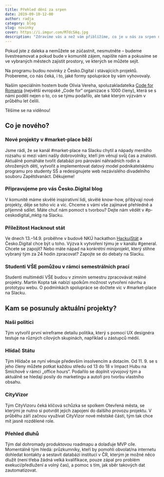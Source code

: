 ```yaml
---
title: Přehled dění za srpen
date: 2019-09-10-12-00
author: radja
category: blog
slug: novinky
cover: https://i.imgur.com/M7dcSAq.jpg
description: "Zdravíme vás a než vám přiblížíme, co je u nás za srpen nového, srdečně vás hned v úvodu zveme na Česko.Digital MEETUP #2, který se uskuteční ve středu 25. 9. od 18:00 v parádních prostorách týmu STRV v Praze (děkujeme za podporu!). Prosíme, registrujte se, ať na vás zbyde nejen drink, ale i něco dobrého k snědku."
---
```


Pokud jste z daleka a nemůžete se zúčastnit, nesmutněte – budeme livestreamovat a pokud bude v komunitě zájem, napište nám a pokusíme se ve vybraných městech zajistit prostory, ve kterých se můžete sejít.

Na programu budou novinky z Česko.Digital i stávajících projektů. Probereme, co nás čeká, i to, jaké formy spolupráce by vám vyhovovaly.

Naším speciálním hostem bude Olivia Vereha, spoluzakladatelka [Code for Romania](https://code4.ro/en/) (největší evropské „Code for“ organizace s 1000 členy), která se s námi podělí nejen o to, co se týmu podařilo, ale také kterým výzvám v průběhu let čelili.

Těšíme se na viděnou!

## Co je nového?

### Nové projekty v #market-place běží

Jsme rádi, že se kanál #market-place na Slacku chytil a nápady menšího rozsahu si mezi vámi našly dobrovolníky, kteří jim věnují svůj čas a znalosti. Aktuálně pomáháte tvořit databázi pro párování náhradních rodin a ohrožených dětí, vytvořit a implementovat datový model podnikatelskému programu pro studenty SŠ a redesignujete web nezávislého divadelního souboru Zapětdvanáct. Děkujeme!

### Připravujeme pro vás Česko.Digital blog

V komunitě máme skvělé inspirativní lidi, skvělé know-how, přibývají nové projekty, děje se toho víc a víc. Chceme s vámi vše zajímavé přehledně a příjemně sdílet. Máte chuť nám pomoct s tvorbou? Dejte nám vědět v #p-ceskodigital_mktg na Slacku.

### Příležitost Hacknout stát

Ve dnech 13.–14.9. proběhne v budově NKÚ hackathon [HackujStát](https://www.hackujstat.cz) a Česko.Digital chce být u toho. Výzva k vytvoření týmu je v kanálu #general. Chcete se zapojit? Nebo máte nápad na konkrétní miniprojekt, který stihne vybraný tým za 24 hodin zpracovat? Zapojte se do debaty na Slacku.

### Studenti VŠE pomůžou v rámci semestrálních prací

Studenti multimédií VŠE budou v zimním semestru zpracovávat reálné projekty. Martin Kopta tak nabízí spolkům možnost vytvoření návrhu a prototypu webu. O podmínkách spolupráce se dočtete víc v #market-place na Slacku.

## Kam se posunuly aktuální projekty?

### Naši politici

Tým vytvořil první wireframe detailu politika, který s pomocí UX designéra testuje na různých cílových skupinách, například u zástupců médií.

### Hlídač Státu

Tým Hlídače se nyní věnuje především insolvencím a dotacím. Od 11. 9. se s jeho členy můžete potkat každou středu od 13 do 18 v Impact Hubu na Smíchově v rámci „office hours“. Podařilo se doplnit vývojový tým a aktuálně se hledají posily do marketingu a autoři pro tvorbu vlastního obsahu.

### CityVizor

Tým CityVizoru čeká klíčová schůzka se spolkem Otevřená města, se kterými je nutno si potvrdit jejich zapojení do dalšího provozu projektu. V průběhu září začnou využívat CityVizor nové městské části, tým tak chce mít jasně rozdělené role.

### Přehled dluhů

Tým dal dohromady produktovou roadmapu a dolaďuje MVP cíle. Momentálně tým hledá: průzkumníky, kteří by pomohli obvolat/na internetu dohledat kontakty a sestavit databázi institucí v ČR, kterým je možné něco dlužit (není třeba žádná velká kvalifikace, pouze zápal pro problém exekucí/předlužení a volný čas), a pomoc s tím, jak sběr takových dat zautomatizovat.